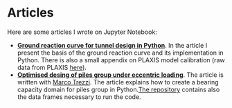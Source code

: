 # Articles

Here are some articles I wrote on Jupyter Notebook:

- <a href="https://github.com/edoglione/Articles/blob/main/lin_car_medium.ipynb"><b>Ground reaction curve for tunnel design in Python</b></a>. In the article I present the basis of the ground reaction curve and its implementation in Python. There is also a small appendix on PLAXIS model calibration (raw data from PLAXIS <a href="https://github.com/edoglione/Articles/blob/main/calibration.csv">here</a>).
- <a href="https://github.com/MarcoTrezzi/Interaction_Domain_for_Piled_Foundations/blob/main/domini_notebook.ipynb"><b>Optimised desing of piles group under eccentric loading</b></a>. The article is written with <a href="https://www.linkedin.com/in/marco-trezzi">Marco Trezzi</a>. The article explains how to create a bearing capacity domain for piles group in Python.<a href="https://github.com/MarcoTrezzi/Interaction_Domain_for_Piled_Foundations">The repository</a> contains also the data frames necessary to run the code. 
